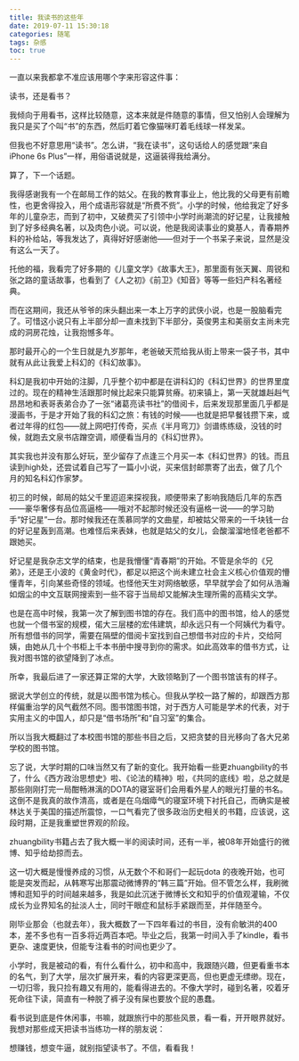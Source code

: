 ```yaml
---
title: 我读书的这些年
date: 2019-07-11 15:30:18
categories: 随笔
tags: 杂感
toc: true
---
```

一直以来我都拿不准应该用哪个字来形容这件事：

读书，还是看书？

我倾向于用看书，这样比较随意，这本来就是件随意的事情，但又怕别人会理解为我只是买了个叫“书”的东西，然后盯着它像猫咪盯着毛线球一样发呆。

但我也不好意思用“读书”。怎么讲，“我在读书”，这句话给人的感觉跟“来自iPhone 6s Plus”一样，用俗语说就是，这逼装得我给满分。

算了，下一个话题。

我得感谢我有一个在邮局工作的姑父。在我的教育事业上，他比我的父母更有前瞻性，也更舍得投入，用个成语形容就是“所费不赀”。小学的时候，他给我定了好多年的儿童杂志，而到了初中，又破费买了引领中小学时尚潮流的好记星，让我接触到了好多经典名著，以及肉色小说。可以说，他是我阅读事业的奠基人，青春期养料的补给站，等我发达了，真得好好感谢他——但对于一个书呆子来说，显然是没有这么一天了。

托他的福，我看完了好多期的《儿童文学》《故事大王》，那里面有张天翼、周锐和张之路的童话故事，也看到了《人之初》《前卫》《知音》等等一些妇产科名著经典。

而在这期间，我还从爷爷的床头翻出来一本上万字的武侠小说，也是一股脑看完了。可惜这小说只有上半部分却一直未找到下半部分，英俊男主和美丽女主尚未完成的洞房花烛，让我抱憾多年。

那时最开心的一个生日就是九岁那年，老爸破天荒给我从街上带来一袋子书，其中就有从此让我爱上科幻的《科幻故事》。

科幻是我初中开始的注脚，几乎整个初中都是在讲科幻的《科幻世界》的世界里度过的。现在的精神生活跟那时候比起来只能算贫瘠。初来镇上，第一天就雄赳赳气昂昂地和表哥表弟合办了一张“诸葛亮读书社”的借阅卡，后来发现那里面几乎都是漫画书，于是才开始了我的科幻之旅：有钱的时候——也就是把早餐钱攒下来，或者过年得的红包——就上网吧打传奇，买点《半月弯刀》剑谱练练级，没钱的时候，就跑去文泉书店蹭空调，顺便看当月的《科幻世界》。

其实我也并没有那么好玩，至少留存了点逢三个月买一本《科幻世界》的钱。而且读到high处，还尝试着自己写了一篇小小说，买来信封邮票寄了出去，做了几个月的知名科幻作家梦。

初三的时候，邮局的姑父千里迢迢来探视我，顺便带来了影响我随后几年的东西——豪华奢侈有品位高逼格——哦对不起那时候还没有逼格一说——的学习助手“好记星”一台。那时候我还在羡慕同学的文曲星，却被姑父带来的一千块钱一台的好记星轰到高潮。也难怪后来表妹，也就是姑父的女儿，会酸溜溜地怪老爸都不跟她买。

好记星是我杂志文学的结束，也是我懵懂“青春期”的开始。不管是余华的《兄弟》，还是王小波的《黄金时代》，都足以把这个尚未建立社会主义核心价值观的懵懂青年，引向某些奇怪的领域。也怪他天生对网络敏感，早早就学会了如何从浩瀚如烟尘的中文互联网搜索到一些不容于当局却又能解决生理所需的高精尖文学。

也是在高中时候，我第一次了解到图书馆的存在。我们高中的图书馆，给人的感觉也就一个借书室的规模，偌大三层楼的宏伟建筑，却永远只有一个阿姨代为看守。所有想借书的同学，需要在隔壁的借阅卡室找到自己想借书对应的卡片，交给阿姨，由她从几十个书柜上千本书册中搜寻到你的需求。如此高效率的借书方式，让我对图书馆的欲望降到了冰点。

所幸，我最后进了一家还算正常的大学，大致领略到了一个图书馆该有的样子。

据说大学创立的传统，就是以图书馆为核心。但我从学校一路了解的，却跟西方那样偏重治学的风气截然不同。图书馆图书馆，对于西方人可能是学术的代表，对于实用主义的中国人，却只是“借书场所”和“自习室”的集合。

所以当我大概翻过了本校图书馆的那些书目之后，又把贪婪的目光移向了各大兄弟学校的图书馆。

忘了说，大学时期的口味当然又有了新的变化。我开始看一些更zhuangbility的书了，什么《西方政治思想史》啦、《论法的精神》啦，《共同的底线》啦，总之就是那些刚刚打完一局酣畅淋漓的DOTA的寝室哥们会用看外星人的眼光打量的书名。这倒不是我真的故作清高，或者是在乌烟瘴气的寝室环境下衬托自己，而确实是被林达关于美国的描述所震惊，一口气看完了很多政治历史相关的书籍，应该说，这段时期，正是我重塑世界观的阶段。

zhuangbility书籍占去了我大概一半的阅读时间，还有一半，被08年开始盛行的微博、知乎给劫掠而去。

这一切大概是慢慢养成的习惯，从无数个不和哥们一起玩dota 的夜晚开始，也可能是突发而起，从韩寒写出那震动微博界的“韩三篇”开始。但不管怎么样，我刷微博和逛知乎的时间越来越多，我是如此沉迷于微博长文和知乎的价值观灌输，不仅成长为业界知名的扯淡人士，同时干眼症和鼠标手紧跟而至，并伴随至今。

刚毕业那会（也就去年），我大概数了一下四年看过的书目，没有俞敏洪的400本，差不多也有一百多将近两百本吧。毕业之后，我第一时间入手了kindle，看书更杂、速度更快，但能专注看书的时间也更少了。

小学时，我是被动的看，有什么看什么，初中和高中，我跟随兴趣，但更看重书本的名气，到了大学，层次扩展开来，看的内容更深更高，但也更虚无缥缈。现在，一切归零，我只捡有趣又有用的，能看得进去的。不像大学时，碰到名著，咬着牙死命往下读，简直有一种脱了裤子没有屎也要放个屁的愚蠢。

看书说到底是件休闲事，书嘛，就跟旅行中的那些风景，看一看，开开眼界就好。我想对那些成天把读书当练功一样的朋友说：

想赚钱，想变牛逼，就别指望读书了。不信，看看我！
